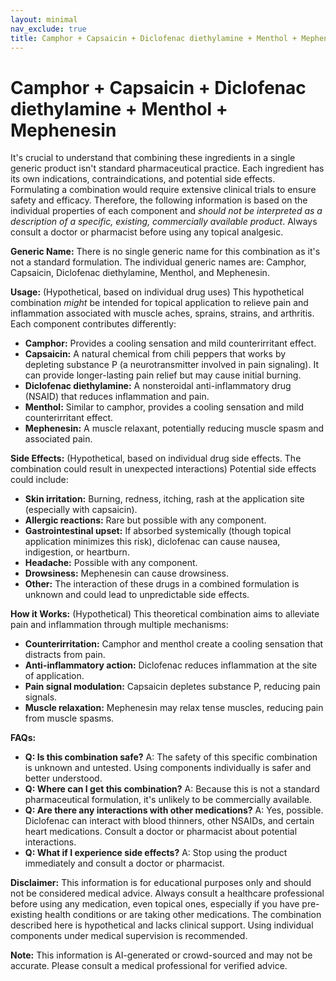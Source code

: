 ```yaml
---
layout: minimal
nav_exclude: true
title: Camphor + Capsaicin + Diclofenac diethylamine + Menthol + Mephenesin
---
```


# Camphor + Capsaicin + Diclofenac diethylamine + Menthol + Mephenesin

It's crucial to understand that combining these ingredients in a single generic product isn't standard pharmaceutical practice.  Each ingredient has its own indications, contraindications, and potential side effects.  Formulating a combination would require extensive clinical trials to ensure safety and efficacy. Therefore, the following information is based on the individual properties of each component and *should not be interpreted as a description of a specific, existing, commercially available product*.  Always consult a doctor or pharmacist before using any topical analgesic.


**Generic Name:**  There is no single generic name for this combination as it's not a standard formulation. The individual generic names are: Camphor, Capsaicin, Diclofenac diethylamine, Menthol, and Mephenesin.

**Usage:** (Hypothetical, based on individual drug uses) This hypothetical combination *might* be intended for topical application to relieve pain and inflammation associated with muscle aches, sprains, strains, and arthritis. Each component contributes differently:

* **Camphor:**  Provides a cooling sensation and mild counterirritant effect.
* **Capsaicin:**  A natural chemical from chili peppers that works by depleting substance P (a neurotransmitter involved in pain signaling).  It can provide longer-lasting pain relief but may cause initial burning.
* **Diclofenac diethylamine:** A nonsteroidal anti-inflammatory drug (NSAID) that reduces inflammation and pain.
* **Menthol:**  Similar to camphor, provides a cooling sensation and mild counterirritant effect.
* **Mephenesin:** A muscle relaxant, potentially reducing muscle spasm and associated pain.


**Side Effects:** (Hypothetical, based on individual drug side effects.  The combination could result in unexpected interactions) Potential side effects could include:

* **Skin irritation:** Burning, redness, itching, rash at the application site (especially with capsaicin).
* **Allergic reactions:**  Rare but possible with any component.
* **Gastrointestinal upset:**  If absorbed systemically (though topical application minimizes this risk), diclofenac can cause nausea, indigestion, or heartburn.
* **Headache:** Possible with any component.
* **Drowsiness:** Mephenesin can cause drowsiness.
* **Other:** The interaction of these drugs in a combined formulation is unknown and could lead to unpredictable side effects.


**How it Works:** (Hypothetical) This theoretical combination aims to alleviate pain and inflammation through multiple mechanisms:

* **Counterirritation:** Camphor and menthol create a cooling sensation that distracts from pain.
* **Anti-inflammatory action:** Diclofenac reduces inflammation at the site of application.
* **Pain signal modulation:** Capsaicin depletes substance P, reducing pain signals.
* **Muscle relaxation:** Mephenesin may relax tense muscles, reducing pain from muscle spasms.


**FAQs:**

* **Q: Is this combination safe?**  A:  The safety of this specific combination is unknown and untested.  Using components individually is safer and better understood.
* **Q:  Where can I get this combination?** A:  Because this is not a standard pharmaceutical formulation, it's unlikely to be commercially available.
* **Q: Are there any interactions with other medications?** A: Yes, possible.  Diclofenac can interact with blood thinners, other NSAIDs, and certain heart medications. Consult a doctor or pharmacist about potential interactions.
* **Q: What if I experience side effects?** A: Stop using the product immediately and consult a doctor or pharmacist.


**Disclaimer:** This information is for educational purposes only and should not be considered medical advice.  Always consult a healthcare professional before using any medication, even topical ones, especially if you have pre-existing health conditions or are taking other medications. The combination described here is hypothetical and lacks clinical support.  Using individual components under medical supervision is recommended.


**Note:** This information is AI-generated or crowd-sourced and may not be accurate. Please consult a medical professional for verified advice.